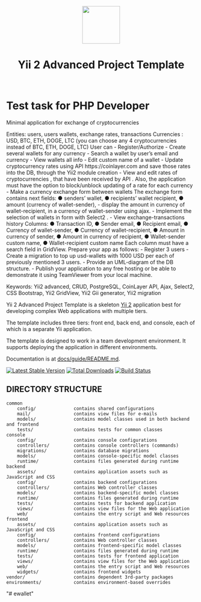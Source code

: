 <p align="center">
    <a href="https://github.com/yiisoft" target="_blank">
        <img src="https://avatars0.githubusercontent.com/u/993323" height="100px">
    </a>
    <h1 align="center">Yii 2 Advanced Project Template</h1>
    <br>
</p>

<h1>  Test task for PHP Developer </h1>

<p>Minimal application for exchange of cryptocurrencies<p>
Entities: users, users wallets, exchange rates, transactions
Currencies : USD, BTC, ETH, DOGE, LTC (you can choose any 4 cryptocurrencies instead of
BTC, ETH, DOGE, LTC)
User can
- Register/Authorize
- Create several wallets for any currency
- Search a wallet by user’s email and currency
- View wallets all info
- Edit custom name of a wallet
- Update cryptocurrency rates using API https://coinlayer.com and save those rates into the
DB, through the Yii2 module creation
- View and edit rates of cryptocurrencies , that have been received by API .
Also, the application must have the option to block/unblock updating of a rate for each
currency
- Make a currency exchange form between wallets
The exchange form contains next fields:
● senders’ wallet,
● recipients’ wallet recipient,
● amount (currency of wallet-sender),
- display the amount in currency of wallet-recipient, in a currency of wallet-sender using
ajax.
- Implement the selection of wallets in form with Select2 .
- View exchange-transactions history
Columns:
● Transaction ID,
● Sender email,
● Recipient email,
● Currency of wallet-sender,
● Currency of wallet-recipient,
● Amount in currency of sender,
● Amount in currency of recipient,
● Wallet-sender custom name,
● Wallet-recipient custom name
Each column must have a search field in GridView.
Prepare your app as follows:
- Register 3 users
- Create a migration to top up usd-wallets with 1000 USD per each of previously mentioned 3
users.
- Provide an UML-diagram of the DB structure.
- Publish your application to any free hosting or be able to demonstrate it using TeamViewer
from your local machine.

Keywords: Yii2 advanced, CRUD, PostgreSQL, CoinLayer API, Ajax, Select2, CSS Bootstrap,
Yii2 GridView, Yii2 Gii generator, Yii2 migration


Yii 2 Advanced Project Template is a skeleton [Yii 2](http://www.yiiframework.com/) application best for
developing complex Web applications with multiple tiers.

The template includes three tiers: front end, back end, and console, each of which
is a separate Yii application.

The template is designed to work in a team development environment. It supports
deploying the application in different environments.

Documentation is at [docs/guide/README.md](docs/guide/README.md).

[![Latest Stable Version](https://img.shields.io/packagist/v/yiisoft/yii2-app-advanced.svg)](https://packagist.org/packages/yiisoft/yii2-app-advanced)
[![Total Downloads](https://img.shields.io/packagist/dt/yiisoft/yii2-app-advanced.svg)](https://packagist.org/packages/yiisoft/yii2-app-advanced)
[![Build Status](https://travis-ci.org/yiisoft/yii2-app-advanced.svg?branch=master)](https://travis-ci.org/yiisoft/yii2-app-advanced)

DIRECTORY STRUCTURE
-------------------

```
common
    config/              contains shared configurations
    mail/                contains view files for e-mails
    models/              contains model classes used in both backend and frontend
    tests/               contains tests for common classes    
console
    config/              contains console configurations
    controllers/         contains console controllers (commands)
    migrations/          contains database migrations
    models/              contains console-specific model classes
    runtime/             contains files generated during runtime
backend
    assets/              contains application assets such as JavaScript and CSS
    config/              contains backend configurations
    controllers/         contains Web controller classes
    models/              contains backend-specific model classes
    runtime/             contains files generated during runtime
    tests/               contains tests for backend application    
    views/               contains view files for the Web application
    web/                 contains the entry script and Web resources
frontend
    assets/              contains application assets such as JavaScript and CSS
    config/              contains frontend configurations
    controllers/         contains Web controller classes
    models/              contains frontend-specific model classes
    runtime/             contains files generated during runtime
    tests/               contains tests for frontend application
    views/               contains view files for the Web application
    web/                 contains the entry script and Web resources
    widgets/             contains frontend widgets
vendor/                  contains dependent 3rd-party packages
environments/            contains environment-based overrides
```
"# ewallet" 
